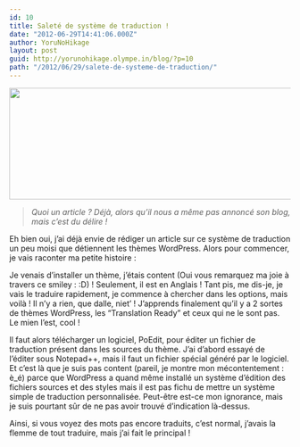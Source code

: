 ```yaml
---
id: 10
title: Saleté de système de traduction !
date: "2012-06-29T14:41:06.000Z"
author: YoruNoHikage
layout: post
guid: http://yorunohikage.olympe.in/blog/?p=10
path: "/2012/06/29/salete-de-systeme-de-traduction/"
---
```

[<img class="alignnone size-full wp-image-14" title="Traduction" src="http://yorunohikage.olympe.in/blog/wp-content/uploads/2012/06/traduction.png" alt="" width="550" height="200" srcset="https://yorunohikage.olympe.in/blog/wp-content/uploads/2012/06/traduction-300x109.png 300w, https://yorunohikage.olympe.in/blog/wp-content/uploads/2012/06/traduction.png 550w" sizes="(max-width: 550px) 100vw, 550px" />](http://yorunohikage.olympe.in/blog/wp-content/uploads/2012/06/traduction.png)

> _Quoi un article ? Déjà, alors qu’il nous a même pas annoncé son blog, mais c’est du délire !_

Eh bien oui, j’ai déjà envie de rédiger un article sur ce système de traduction un peu moisi que détiennent les thèmes WordPress. Alors pour commencer, je vais raconter ma petite histoire :

Je venais d’installer un thème, j’étais content (Oui vous remarquez ma joie à travers ce smiley : :D) ! Seulement, il est en Anglais ! Tant pis, me dis-je, je vais le traduire rapidement, je commence à chercher dans les options, mais voilà ! Il n’y a rien, que dalle, niet’ ! J’apprends finalement qu’il y a 2 sortes de thèmes WordPress, les “Translation Ready” et ceux qui ne le sont pas. Le mien l’est, cool !

Il faut alors télécharger un logiciel, PoEdit, pour éditer un fichier de traduction présent dans les sources du thème. J’ai d’abord essayé de l’éditer sous Notepad++, mais il faut un fichier spécial généré par le logiciel. Et c’est là que je suis pas content (pareil, je montre mon mécontentement : è_é) parce que WordPress a quand même installé un système d’édition des fichiers sources et des styles mais il est pas fichu de mettre un système simple de traduction personnalisée. Peut-être est-ce mon ignorance, mais je suis pourtant sûr de ne pas avoir trouvé d’indication là-dessus.

Ainsi, si vous voyez des mots pas encore traduits, c’est normal, j’avais la flemme de tout traduire, mais j’ai fait le principal !
